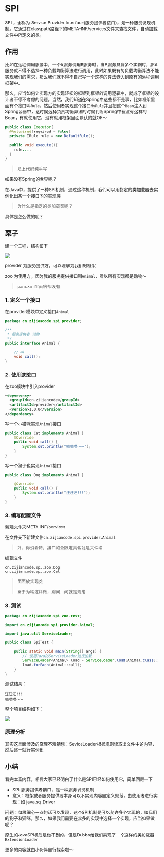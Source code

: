 # SPI

SPI ，全称为 Service Provider Interface(服务提供者接口)，是一种服务发现机制。它通过在classpath路径下的META-INF/services文件夹查找文件，自动加载文件中所定义的类。

## 作用

比如在远程调用服务中，一个A服务调用B服务时，当B服务具备多个实例时，那A服务就不得不选择一种负载均衡算法进行调用，此时如果既有的负载均衡算法不能实现我们的需求，那么我们就不得不自己写一个这样的算法嵌入到原有的远程调用框架中。

那么，应当如何让实现方的实现轻松的框架到框架的调用逻辑中，就成了框架的设计者不得不考虑的问题。当然，我们知道在Spring中这些都不是事，比如框架里面有个接口叫`Rule`，然后使用者实现这个接口`MyRule`并且把这个`Bean`注入到Spring容器中，这时候选择负责均衡算法的时候判断Spring中有没有这样的Bean，有就使用它，没有就用框架里面默认的就OK～

```java
public class Executor{
  @Autowired(required = false)
  private IRule rule = new DefaultRule();
  
  public void execute(){
    rule....
  }
}
```

> 以上代码纯手写

如果没有Spring的世界呢？

在Java中，提供了一种SPI机制，通过这种机制，我们可以用指定的类加载器去实例化出某一个接口下的实现类

> 为什么是指定的类加载器呢？

具体是怎么做的呢？

## 栗子

建一个工程，结构如下

![](https://notes.zijiancode.cn/spispidemo.png)

provider 为服务提供方，可以理解为我们的框架

zoo 为使用方，因为我的服务提供接口叫`Animal`，所以所有实现都是动物～

> pom.xml里面啥都没有

### 1. 定义一个接口

在provider模块中定义接口`Animal`

```java
package cn.zijiancode.spi.provider;

/**
 * 服务提供者 动物
 */
public interface Animal {

    // 叫
    void call();
}
```

### 2. 使用该接口

在zoo模块中引入provider

```xml
<dependency>
  <groupId>cn.zijiancode</groupId>
  <artifactId>provider</artifactId>
  <version>1.0.0</version>
</dependency>
```

写一个小猫咪实现`Animal`接口

```java
public class Cat implements Animal {
    @Override
    public void call() {
        System.out.println("喵喵喵～～");
    }
}
```

写一个狗子也实现`Animal`接口

```java
public class Dog implements Animal {

    @Override
    public void call() {
        System.out.println("汪汪汪!!!");
    }
}
```

### 3. 编写配置文件

新建文件夹META-INF/services

在文件夹下新建文件`cn.zijiancode.spi.provider.Animal`

> 对，你没看错，接口的全限定类名就是文件名

编辑文件

```
cn.zijiancode.spi.zoo.Dog
cn.zijiancode.spi.zoo.Cat
```

> 里面放实现类
>
> 至于为啥这样做，别问，问就是规定

### 3. 测试

```java
package cn.zijiancode.spi.zoo.test;

import cn.zijiancode.spi.provider.Animal;

import java.util.ServiceLoader;

public class SpiTest {

    public static void main(String[] args) {
        // 使用Java的ServiceLoader进行加载
        ServiceLoader<Animal> load = ServiceLoader.load(Animal.class);
        load.forEach(Animal::call);
    }
}
```

测试结果：

```
汪汪汪!!!
喵喵喵～～
```

整个项目结构如下：

![](https://notes.zijiancode.cn/spispifull.png)

### 原理分析

其实这里面涉及的原理不难猜想：SeviceLoader根据规则读取出文件中的内容，然后逐一就行实例化

## 小结

看完本篇内容，相信大家已经明白了什么是SPI已经如何使用它，简单回顾一下

- SPI: 服务提供者接口，是一种服务发现机制
- 意义：框架或者服务提供者本身可以不实现内容自定义规范，由使用者进行实现：如 java.sql.Driver

问题：如果细心一点的话可以发现，这个SPI机制是可以允许多个实现的，如我们的狗子和猫咪，那么，如果我们需要在众多的实现中选择一个实现，应当如果做呢？

原生的JavaSPI机制是做不到的，但是Dubbo给我们实现了一个这样的类加载器`ExtensionLoader`

更多的内容就由小伙伴自行探索啦～
